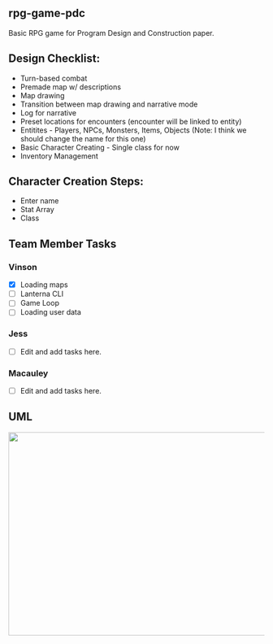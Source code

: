 ## rpg-game-pdc
Basic RPG game for Program Design and Construction paper.

## Design Checklist:
- Turn-based combat
- Premade map w/ descriptions
- Map drawing
- Transition between map drawing and narrative mode
- Log for narrative
- Preset locations for encounters (encounter will be linked to entity)
- Entitites - Players, NPCs, Monsters, Items, Objects (Note: I think we should change the name for this one)
- Basic Character Creating - Single class for now
- Inventory Management

## Character Creation Steps:
- Enter name
- Stat Array
- Class

## Team Member Tasks
### Vinson 
- [x] Loading maps 
- [ ] Lanterna CLI
- [ ] Game Loop
- [ ] Loading user data

### Jess 
- [ ] Edit and add tasks here.

### Macauley 
- [ ] Edit and add tasks here.

## UML
<img src="https://github.com/justvinny/rpg-game-pdc/blob/main/UML.jpg" width="1500" height="400">
